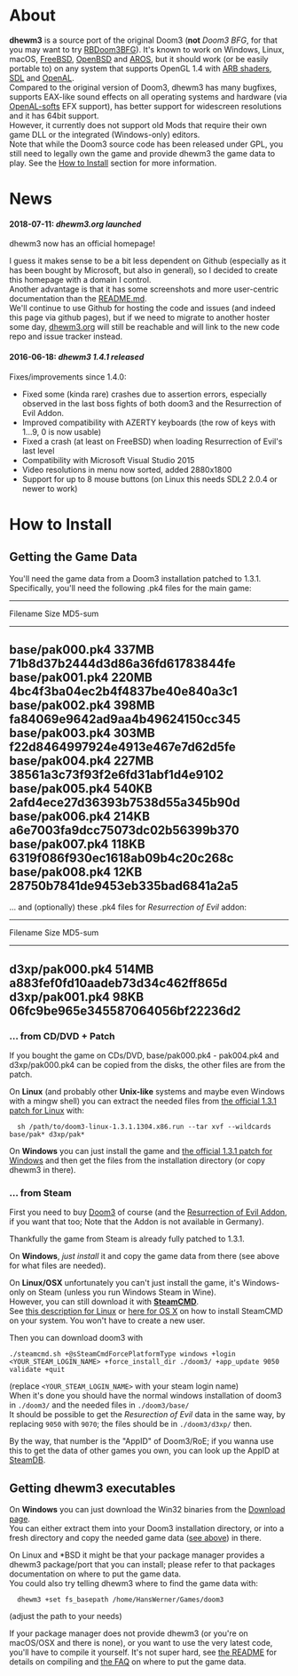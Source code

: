 # About

**dhewm3** is a source port of the original Doom3 (**not** *Doom3 BFG*, for that you may want to
try [RBDoom3BFG](https://github.com/RobertBeckebans/RBDOOM-3-BFG/)).
It's known to work on Windows, Linux, macOS, [FreeBSD](https://freebsd.org),
[OpenBSD](https://openbsd.org) and [AROS](http://www.aros.org/),
but it should work (or be easily portable to) on any system that supports OpenGL 1.4 with
[ARB shaders](https://en.wikipedia.org/wiki/ARB_assembly_language),
[SDL](http://libsdl.org) and [OpenAL](http://openal.org).  
Compared to the original version of Doom3, dhewm3 has many bugfixes, supports EAX-like sound effects on
all operating systems and hardware (via [OpenAL-softs](http://TODO_URL!!) EFX support), has better
support for widescreen resolutions and it has 64bit support.  
However, it currently does not support old Mods that require their own game DLL or the integrated
(Windows-only) editors.  
Note that while the Doom3 source code has been released under GPL, you still need to legally own the
game and provide dhewm3 the game data to play. See the [How to Install](#how-to-install) section for
more information.

# News

#### 2018-07-11: _dhewm3.org launched_

dhewm3 now has an official homepage!

I guess it makes sense to be a bit less dependent on Github (especially as
it has been bought by Microsoft, but also in general), so I decided to create
this homepage with a domain I control.  
Another advantage is that it has some screenshots and more user-centric documentation
than the [README.md](https://github.com/dhewm/dhewm3/blob/master/README.md).  
We'll continue to use Github for hosting the code and issues (and indeed this
page via github pages), but if we need to migrate to another hoster some day,
[dhewm3.org](http://dhewm3.org) will still be reachable and will link to the
new code repo and issue tracker instead.


#### 2016-06-18: _dhewm3 1.4.1 released_

Fixes/improvements since 1.4.0:

 * Fixed some (kinda rare) crashes due to assertion errors, especially observed in the last
   boss fights of both doom3 and the Resurrection of Evil Addon.
 * Improved compatibility with AZERTY keyboards (the row of keys with 1...9, 0 is now usable)
 * Fixed a crash (at least on FreeBSD) when loading Resurrection of Evil's last level
 * Compatibility with Microsoft Visual Studio 2015
 * Video resolutions in menu now sorted, added 2880x1800
 * Support for up to 8 mouse buttons (on Linux this needs SDL2 2.0.4 or newer to work)

# How to Install

## Getting the Game Data

You'll need the game data from a Doom3 installation patched to 1.3.1.
Specifically, you'll need the following .pk4 files for the main game:

--------------------------------------------------------------
  Filename          Size  MD5-sum                          
----------------- ------- ------------------------------------
 base/pak000.pk4   337MB  71b8d37b2444d3d86a36fd61783844fe 
 base/pak001.pk4   220MB  4bc4f3ba04ec2b4f4837be40e840a3c1 
 base/pak002.pk4   398MB  fa84069e9642ad9aa4b49624150cc345 
 base/pak003.pk4   303MB  f22d8464997924e4913e467e7d62d5fe 
 base/pak004.pk4   227MB  38561a3c73f93f2e6fd31abf1d4e9102 
 base/pak005.pk4   540KB  2afd4ece27d36393b7538d55a345b90d 
 base/pak006.pk4   214KB  a6e7003fa9dcc75073dc02b56399b370 
 base/pak007.pk4   118KB  6319f086f930ec1618ab09b4c20c268c 
 base/pak008.pk4    12KB  28750b7841de9453eb335bad6841a2a5
--------------------------------------------------------------

... and (optionally) these .pk4 files for *Resurrection of Evil* addon:

--------------------------------------------------------------
  Filename          Size  MD5-sum                          
----------------- ------- ------------------------------------
 d3xp/pak000.pk4   514MB  a883fef0fd10aadeb73d34c462ff865d
 d3xp/pak001.pk4    98KB  06fc9be965e345587064056bf22236d2
--------------------------------------------------------------

### ... from CD/DVD + Patch

If you bought the game on CDs/DVD, base/pak000.pk4 - pak004.pk4 and d3xp/pak000.pk4
can be copied from the disks, the other files are from the patch.

On **Linux** (and probably other **Unix-like** systems and maybe even Windows with a mingw shell) you can
extract the needed files from [the official 1.3.1 patch for Linux](https://files.holarse-linuxgaming.de/native/Spiele/Doom%203/doom3-linux-1.3.1.1304.x86.run)
with:
```
  sh /path/to/doom3-linux-1.3.1.1304.x86.run --tar xvf --wildcards base/pak* d3xp/pak*
```

On **Windows** you can just install the game and [the official 1.3.1 patch for Windows](https://archive.org/details/Doom_3_1.3.1)
and then get the files from the installation directory (or copy dhewm3 in there).

### ... from Steam

First you need to buy [Doom3](http://store.steampowered.com/app/9050/) of course
(and the [Resurrection of Evil Addon](https://store.steampowered.com/app/9070/),
if you want that too; Note that the Addon is not available in Germany).

Thankfully the game from Steam is already fully patched to 1.3.1.

On **Windows**, *just install* it and copy the game data from there (see above for what files are needed).

On **Linux/OSX** unfortunately you can't just install the game, it's Windows-only on Steam (unless you run Windows Steam in Wine).  
However, you can still download it with **[SteamCMD](https://developer.valvesoftware.com/wiki/SteamCMD)**.  
See [this description for Linux](https://developer.valvesoftware.com/wiki/SteamCMD#Linux)
or [here for OS X](https://developer.valvesoftware.com/wiki/SteamCMD#OS_X)
on how to install SteamCMD on your system. You won't have to create a new user.

Then you can download doom3 with

`./steamcmd.sh +@sSteamCmdForcePlatformType windows +login <YOUR_STEAM_LOGIN_NAME> +force_install_dir ./doom3/ +app_update 9050 validate +quit`

(replace `<YOUR_STEAM_LOGIN_NAME>` with your steam login name)  
When it's done you should have the normal windows installation of doom3 in `./doom3/`
and the needed files in `./doom3/base/`  
It should be possible to get the *Resurection of Evil* data in the same way,
by replacing `9050` with `9070`; the files should be in `./doom3/d3xp/` then.

By the way, that number is the "AppID" of Doom3/RoE; if you wanna use this to
get the data of other games you own, you can look up the AppID at [SteamDB](https://steamdb.info/).


## Getting dhewm3 executables

On **Windows** you can just download the Win32 binaries from the [Download page](https://github.com/dhewm/dhewm3/releases/latest).  
You can either extract them into your Doom3 installation directory, or into a fresh
directory and copy the needed game data ([see above](#getting-the-game-data)) in there.

On Linux and *BSD it might be that your package manager provides a dhewm3 package/port that
you can install; please refer to that packages documentation on where to put the game data.  
You could also try telling dhewm3 where to find the game data with:
```
  dhewm3 +set fs_basepath /home/HansWerner/Games/doom3
```
(adjust the path to your needs)

If your package manager does not provide dhewm3 (or you're on macOS/OSX and there is none),
or you want to use the very latest code, you'll have to compile it yourself.
It's not super hard, see [the README](https://github.com/dhewm/dhewm3/blob/master/README.md#compiling)
for details on compiling and [the FAQ](https://github.com/dhewm/dhewm3/wiki/FAQ#where-do-i-need-to-put-the-game-data-files)
on where to put the game data.

